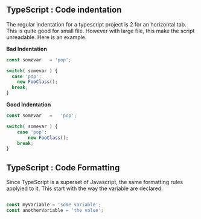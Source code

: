## TypeScript : Code indentation
The regular indentation for a typescript project is 2 for an horizontal tab. This is quite good for small file. 
However with large file, this make the script unreadable. Here is an example.

**Bad Indentation**
```ts
const somevar   = 'pop';

switch( somevar ) {
  case 'pop':
    new FooClass();
  break;
}
```

**Good Indentation**
```ts
const somevar   =   'pop';

switch( somevar ) {
    case 'pop':
        new FooClass();
    break;
}
```

## TypeScript : Code Formatting

Since TypeScript is a superset of Javascript, the same formatting rules applyied to it. 
This start with the way the variable are declared.

```ts

```

```ts
const myVariable = 'some variable';
const anotherVariable = 'the value';
```
